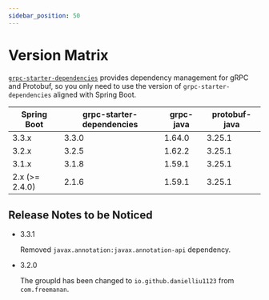```yaml
---
sidebar_position: 50
---
```


# Version Matrix

[`grpc-starter-dependencies`](https://central.sonatype.com/artifact/io.github.danielliu1123/grpc-starter-dependencies)
provides dependency management for gRPC and Protobuf, so you only need to use the version
of `grpc-starter-dependencies` aligned with Spring Boot.

| Spring Boot    | grpc-starter-dependencies | grpc-java | protobuf-java |
|----------------|---------------------------|-----------|---------------|
| 3.3.x          | 3.3.0                     | 1.64.0    | 3.25.1        |      
| 3.2.x          | 3.2.5                     | 1.62.2    | 3.25.1        |      
| 3.1.x          | 3.1.8                     | 1.59.1    | 3.25.1        |      
| 2.x (>= 2.4.0) | 2.1.6                     | 1.59.1    | 3.25.1        |

## Release Notes to be Noticed

- 3.3.1

  Removed `javax.annotation:javax.annotation-api` dependency.

- 3.2.0

  The groupId has been changed to `io.github.danielliu1123` from `com.freemanan`.
